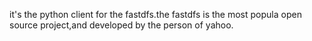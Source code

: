 it's the python client for the fastdfs.the fastdfs is the most popula open source project,and developed by the person of yahoo.